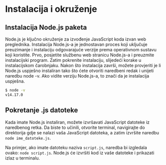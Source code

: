 # Instalacija i okruženje

## Instalacija Node.js paketa

Node.js je ključno okruženje za izvođenje JavaScript koda izvan web preglednika. Instalacija Node.js-a je jednostavan proces koji uključuje preuzimanje i instalaciju odgovarajuće verzije prema operativnom sustavu koji koristite. Prvo, posjetite službenu web stranicu Node.js-a i preuzmite instalacijski program. Zatim pokrenite instalaciju, slijedeći korake u instalacijskom čarobnjaku. Nakon što instalacija završi, možete provjeriti je li Node.js uspješno instaliran tako što ćete otvoriti naredbeni redak i unijeti naredbu node -v. Ako vidite verziju Node.js-a, to znači da je instalacija uspješna.

```bash
$ node -v
v14.17.0
```

## Pokretanje .js datoteke

Kada imate Node.js instaliran, možete izvršavati JavaScript datoteke iz naredbenog retka. Da biste to učinili, otvorite terminal, navigirajte do direktorija gdje se nalazi vaša JavaScript datoteka, a zatim izvršite naredbu `node ime_datoteke.js`.

Na primjer, ako imate datoteku naziva `script.js`, naredba bi izgledala ovako: `node script.js`. Node.js će izvršiti kod iz vaše datoteke i prikazati izlaz u terminalu.
